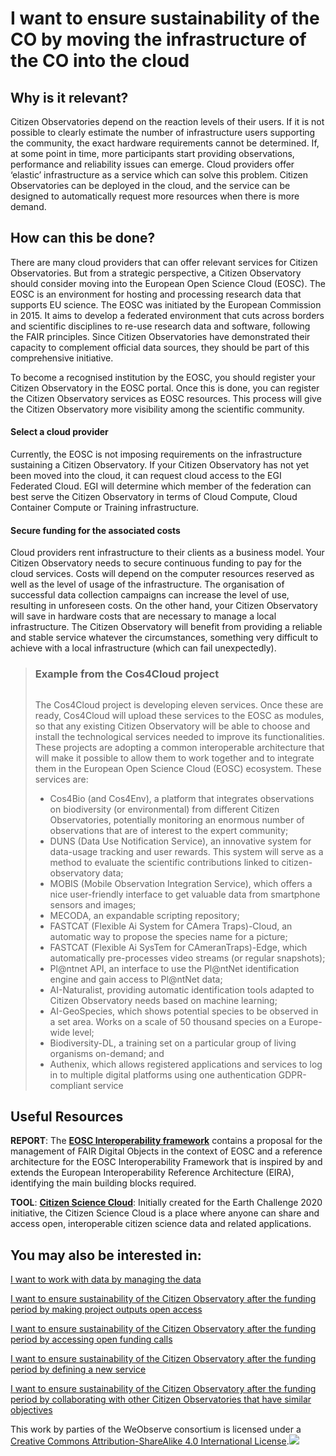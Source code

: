 # I want to ensure sustainability of the CO by moving the infrastructure of the CO into the cloud

## Why is it relevant?

Citizen Observatories depend on the reaction levels of their users. If it is not possible to clearly estimate the number of infrastructure users supporting the community,  the exact hardware requirements cannot be determined. If, at some point in time, more participants start providing observations, performance and reliability issues can emerge. Cloud providers offer ‘elastic’ infrastructure as a service which can solve this problem. Citizen Observatories can be deployed in the cloud, and the service can be designed to automatically request more resources when there is more demand.

## How can this be done?

There are many cloud providers that can offer relevant services for Citizen Observatories. But from a strategic perspective, a Citizen Observatory should consider moving into the  European Open Science Cloud (EOSC). The EOSC is an environment for hosting and processing research data that supports EU science. The EOSC was initiated by the European Commission in 2015. It aims to develop a federated environment that cuts across borders and scientific disciplines to re-use research data and software, following the FAIR principles. Since Citizen Observatories have demonstrated their capacity to complement official data sources, they  should be part of this comprehensive initiative.

To become a recognised institution by the EOSC, you should register your Citizen Observatory in the EOSC portal. Once this is done, you can register the Citizen Observatory services as EOSC resources. This process will give the Citizen Observatory more visibility among the scientific community.

#### **Select a cloud provider**

Currently, the EOSC is not imposing requirements on the infrastructure sustaining a Citizen Observatory. If your Citizen Observatory has not yet been moved into the cloud, it can request cloud access to the EGI Federated Cloud. EGI will determine which member of the federation can best serve the Citizen Observatory in terms of Cloud Compute, Cloud Container Compute or Training infrastructure.

#### **Secure funding for the associated costs**

Cloud providers rent infrastructure to their clients as a business model. Your Citizen Observatory needs to secure continuous funding to pay for the cloud services. Costs will depend on the computer resources reserved as well as the level of usage of the infrastructure. The organisation of successful data collection campaigns can increase the level of use, resulting in unforeseen costs. On the other hand, your Citizen Observatory will save in hardware costs that are necessary to manage a local infrastructure. The Citizen Observatory will benefit from providing a reliable and stable service whatever the circumstances, something very difficult to achieve with a local infrastructure (which can fail unexpectedly).

> ### Example from the Cos4Cloud project
>
> <p align="center"><img src="https://www.weobserve.eu/wp-content/uploads/2021/03/Cos4Cloud.png" alt="" data-size="original"></p>
>
> The Cos4Cloud project is developing eleven services. Once these are ready, Cos4Cloud will upload these services to the EOSC as modules, so that any existing Citizen Observatory will be able to choose and install the technological services needed to improve its functionalities. These projects are adopting a common interoperable architecture that will make it possible to allow them to work together and to integrate them in the European Open Science Cloud (EOSC) ecosystem. These services are:&#x20;
>
> * Cos4Bio (and Cos4Env), a platform that integrates observations on biodiversity (or environmental) from different Citizen Observatories, potentially monitoring an enormous number of observations that are of interest to the expert community;
> * DUNS (Data Use Notification Service), an innovative system for data-usage tracking and user rewards. This system will serve as a method to evaluate the scientific contributions linked to citizen-observatory data;
> * MOBIS (Mobile Observation Integration Service), which offers a nice user-friendly interface to get valuable data from smartphone sensors and images;&#x20;
> * MECODA, an expandable scripting repository;
> * FASTCAT (Flexible Ai System for CAmera Traps)-Cloud, an automatic way to propose the species name for a picture;&#x20;
> * FASTCAT (Flexible Ai SysTem for CAmeranTraps)-Edge, which automatically pre-processes video streams (or regular snapshots);
> * Pl@ntnet API, an interface to use the Pl@ntNet identification engine and gain access to Pl@ntNet data;&#x20;
> * AI-Naturalist, providing automatic identification tools adapted to Citizen Observatory needs based on machine learning;
> * AI-GeoSpecies, which shows potential species to be observed in a set area. Works on a scale of 50 thousand species on a Europe-wide level;
> * Biodiversity-DL, a training set on a particular group of living organisms on-demand; and&#x20;
> * Authenix, which allows registered applications and services to log in to multiple digital platforms using one authentication GDPR-compliant service

## Useful Resources

**REPORT**: The [**EOSC Interoperability framework**](https://doi.org/10.2777/620649) contains a proposal for the management of FAIR Digital Objects in the context of EOSC and a reference architecture for the EOSC Interoperability Framework that  is  inspired  by  and  extends  the  European  Interoperability  Reference  Architecture (EIRA), identifying the main building blocks required.

**TOOL**: [**Citizen Science Cloud**](https://cscloud-ec2020.opendata.arcgis.com/): Initially created for the Earth Challenge 2020 initiative, the Citizen Science Cloud is a place where anyone can share and access open, interoperable citizen science data and related applications.

## You may also be interested in:

[I want to work with data by managing the data](https://books.fablabbcn.org/creating-successful-and-sustainable-cos-toolkit/~/revisions/6ZSCHlrVElOLRrRDt5qI/creating-and-running-a-citizen-observatory/i-want-to-work-with-data-by-managing-the-data)

[I want to ensure sustainability of the Citizen Observatory after the funding period by making project outputs open access](https://books.fablabbcn.org/creating-successful-and-sustainable-cos-toolkit/~/revisions/6ZSCHlrVElOLRrRDt5qI/ensuring-sustainability-of-citizen-observatories/i-want-to-ensure-sustainability-of-the-co-by-making-project-outputs-open-access)

[I want to ensure sustainability of the Citizen Observatory after the funding period by accessing open funding calls](https://books.fablabbcn.org/creating-successful-and-sustainable-cos-toolkit/~/revisions/6ZSCHlrVElOLRrRDt5qI/ensuring-sustainability-of-citizen-observatories/i-want-to-ensure-sustainability-of-the-co-by-accessing-open-funding-calls)

[I want to ensure sustainability of the Citizen Observatory after the funding period by defining a new service](https://books.fablabbcn.org/creating-successful-and-sustainable-cos-toolkit/~/revisions/6ZSCHlrVElOLRrRDt5qI/ensuring-sustainability-of-citizen-observatories/i-want-to-ensure-sustainability-of-the-co-by-defining-a-new-service)

[I want to ensure sustainability of the Citizen Observatory after the funding period by collaborating with other Citizen Observatories that have similar objectives](https://books.fablabbcn.org/creating-successful-and-sustainable-cos-toolkit/~/revisions/6ZSCHlrVElOLRrRDt5qI/ensuring-sustainability-of-citizen-observatories/i-want-to-ensure-sustainability-of-the-co-by-collaborating-w-other-cos-that-have-similar-objectives)



This work by parties of the WeObserve consortium is licensed under a [Creative Commons Attribution-ShareAlike 4.0 International License](https://creativecommons.org/licenses/by-sa/2.0/).![](https://www.weobserve.eu/wp-content/uploads/2021/03/CC.png)
